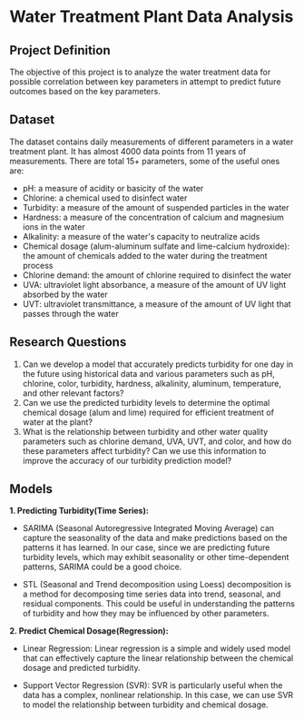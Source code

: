 # Water Treatment Plant Data Analysis
## Project Definition
The objective of this project is to analyze the  water treatment data for possible correlation between key parameters in attempt to predict future outcomes based on the key parameters.

## Dataset
The dataset contains daily measurements of different parameters in a water treatment plant. It has almost 4000 data points from 11 years of measurements. There are total 15+ parameters, some of the useful ones are:
-   pH: a measure of acidity or basicity of the water
-   Chlorine: a chemical used to disinfect water
-   Turbidity: a measure of the amount of suspended particles in the water
-   Hardness: a measure of the concentration of calcium and magnesium ions in the water
-  Alkalinity: a measure of the water's capacity to neutralize acids
-   Chemical dosage (alum-aluminum sulfate and lime-calcium hydroxide): the amount of chemicals added to the water during the treatment process
-   Chlorine demand: the amount of chlorine required to disinfect the water
-   UVA: ultraviolet light absorbance, a measure of the amount of UV light absorbed by the water
-   UVT: ultraviolet transmittance, a measure of the amount of UV light that passes through the water

## Research Questions
1. Can we develop a model that accurately predicts turbidity for one day in the future using historical data and various parameters such as pH, chlorine, color, turbidity, hardness, alkalinity, aluminum, temperature, and other relevant factors?
2. Can we use the predicted turbidity levels to determine the optimal chemical dosage (alum and lime) required for efficient treatment of water at the plant?
3. What is the relationship between turbidity and other water quality parameters such as chlorine demand, UVA, UVT, and color, and how do these parameters affect turbidity? Can we use this information to improve the accuracy of our turbidity prediction model?

## Models
**1. Predicting Turbidity(Time Series):** 
  - SARIMA (Seasonal Autoregressive Integrated Moving Average) can capture the seasonality of the data and make predictions based on the patterns it has learned. In our case, since we are predicting future turbidity levels, which may exhibit seasonality or other time-dependent patterns, SARIMA could be a good choice.

- STL (Seasonal and Trend decomposition using Loess) decomposition is a method for decomposing time series data into trend, seasonal, and residual components. This could be useful in understanding the patterns of turbidity and how they may be influenced by other parameters. 

**2. Predict Chemical Dosage(Regression):**

 - Linear Regression: Linear regression is a simple and widely used model that can effectively capture the linear relationship between the chemical dosage and predicted turbidity.
    
- Support Vector Regression (SVR): SVR is particularly useful when the data has a complex, nonlinear relationship. In this case, we can use SVR to model the relationship between turbidity and chemical dosage. 
